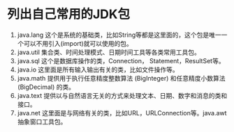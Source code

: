 # 列出自己常用的JDK包

1. java.lang 这个是系统的基础类，比如String等都是这里面的，这个包是唯一一个可以不用引入\(import\)就可以使用的包。
2. java.util 集合类、时间处理模式、日期时间工具等各类常用工具包。
3. java.sql 这个是数据库操作的类，Connection， Statement，ResultSet等。
4. java.io 这里面是所有输入输出有关的类，比如文件操作等。
5. java.math 提供用于执行任意精度整数算法 \(BigInteger\) 和任意精度小数算法 \(BigDecimal\) 的类。
6. java.text 提供以与自然语言无关的方式来处理文本、日期、数字和消息的类和接口。
7. java.net 这里面是与网络有关的类，比如URL，URLConnection等。java.awt 抽象窗口工具包。



